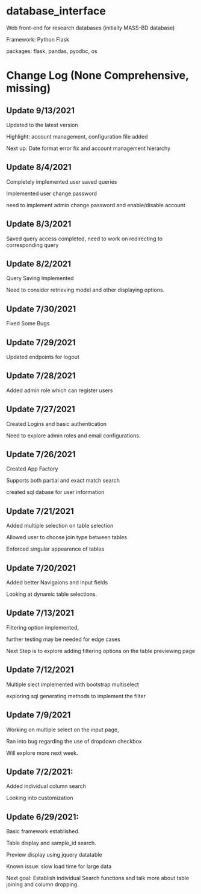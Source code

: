 # database_interface

Web front-end for research databases (initially MASS-BD database)

Framework: Python Flask

packages: flask, pandas, pyodbc, os



# Change Log (None Comprehensive, missing)

## Update 9/13/2021

Updated to the latest version

Highlight: account management, configuration file added

Next up: Date format error fix and account management hierarchy

## Update 8/4/2021

Completely implemented user saved queries

Implemented user change password

need to implement admin change password and enable/disable account

## Update 8/3/2021

Saved query access completed, need to work on redirecting to corresponding query

## Update 8/2/2021

Query Saving Implemented

Need to consider retrieving model and other displaying options.

## Update 7/30/2021

Fixed Some Bugs

## Update 7/29/2021

Updated endpoints for logout

## Update 7/28/2021

Added admin role which can register users

## Update 7/27/2021

Created Logins and basic authentication

Need to explore admin roles and email configurations.

## Update 7/26/2021

Created App Factory

Supports both partial and exact match search

created sql dabase for user information

## Update 7/21/2021

Added multiple selection on table selection

Allowed user to choose join type between tables

Enforced singular appearence of tables

## Update 7/20/2021

Added better Navigaions and input fields

Looking at dynamic table selections.

## Update 7/13/2021

Filtering option implemented, 

further testing may be needed for edge cases

Next Step is to explore adding filtering options on the table previewing page

## Update 7/12/2021

Multiple slect implemented with bootstrap multiselect

exploring sql generating methods to implement the filter

## Update 7/9/2021

Working on multiple select on the input page,

Ran into bug regarding the use of dropdown checkbox

Will explore more next week.

## Update 7/2/2021:

Added individual column search

Looking into customization

## Update 6/29/2021: 

Basic framework established. 

Table display and sample_id search.

Preview display using jquery datatable

Known issue: slow load time for large data

Next goal: Establish individual Search functions and talk more about table joining and column dropping.